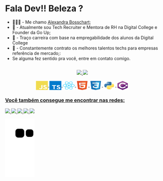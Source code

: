 # Fala Dev!! Beleza ?

- 👨🏽‍💻 -  Me chamo [Alexandra Bosschart](https://www.linkedin.com/in/alexandra-bosschart-b1250647);
- 💜 - Atualmente sou Tech Recruiter e Mentora de RH na Digital College e Founder da Go Up;
- 🦄 - Traço carreira com base na empregabilidade dos alunos da Digital College 
- 💸 - Constantemente contrato os melhores talentos techs para empresas referência de mercado;:
- Se alguma fez sentido pra você, entre em contato comigo.

##

<div align="center">
  <a href="https://github.com/Xandabosschart">
  <img height="180em" src="https://github-readme-stats.vercel.app/api?username=Xandabosschart&show_icons=true&theme=midnight-purple&include_all_commits=true&count_private=true"/>
  <img height="180em" src="https://github-readme-stats.vercel.app/api/top-langs/?username=Xandabosschart
&layout=compact&langs_count=7&theme=midnight-pink"/>
</div>

<div align="center" style="display: inline_block"><br>
  <img align="center" alt="XandaBosschart-Js" height="30" width="40" src="https://raw.githubusercontent.com/devicons/devicon/master/icons/javascript/javascript-plain.svg">
  <img align="center" alt="Xandabosschart" height="30" width="40" src="https://raw.githubusercontent.com/devicons/devicon/master/icons/typescript/typescript-plain.svg">
  <img align="center" alt="Xandabosschart-React" height="30" width="40" src="https://raw.githubusercontent.com/devicons/devicon/master/icons/react/react-original.svg">
  <img align="center" alt="Xandabosschart-HTML" height="30" width="40" src="https://raw.githubusercontent.com/devicons/devicon/master/icons/html5/html5-original.svg">
  <img align="center" alt="Xandabosschart-CSS" height="30" width="40" src="https://raw.githubusercontent.com/devicons/devicon/master/icons/css3/css3-original.svg">
  <img align="center" alt="Xandabosschart-Python" height="30" width="40" src="https://raw.githubusercontent.com/devicons/devicon/master/icons/python/python-original.svg">
  <img align="center" alt="Xandabosschart-Csharp" height="30" width="40" src="https://raw.githubusercontent.com/devicons/devicon/master/icons/csharp/csharp-original.svg">
  
</div>
  
  ### Você também consegue me encontrar nas redes: 
  
 
<div> 
  
  <a href="https://instagram.com/gooo.uuup" target="_blank">
    <img src="https://img.shields.io/badge/-Instagram-%23E4405F?style=for-the-badge&logo=instagram&logoColor=white" target="_blank">
    
  <a href="https://discord.gg/xandabosschart" target="_blank">
    <img src="https://img.shields.io/badge/Discord-7289DA?style=for-the-badge&logo=discord&logoColor=white" target="_blank">
  </a>
  
  <a href="mailto:goupvagas.com.br">
    <img src="https://img.shields.io/badge/-Gmail-%23333?style=for-the-badge&logo=gmail&logoColor=white" target="_blank">
  </a>
  
  <a href="https://www.linkedin.com/in/alexandra-bosschart-b1250647" target="_blank">
    <img src="https://img.shields.io/badge/-LinkedIn-%230077B5?style=for-the-badge&logo=linkedin&logoColor=white" target="_blank">
  </a> 
  
   <a href="https://wa.me/5585996128996" target="_blank">
   <img src="https://img.shields.io/badge/WhatsApp-25D366?style=for-the-badge&logo=whatsapp&logoColor=white" target="_blank">
  </a> 
 
  ![Snake animation](https://github.com/paulopelaez/paulopelaez/blob/output/github-grid-snake.svg)
 
</div>
